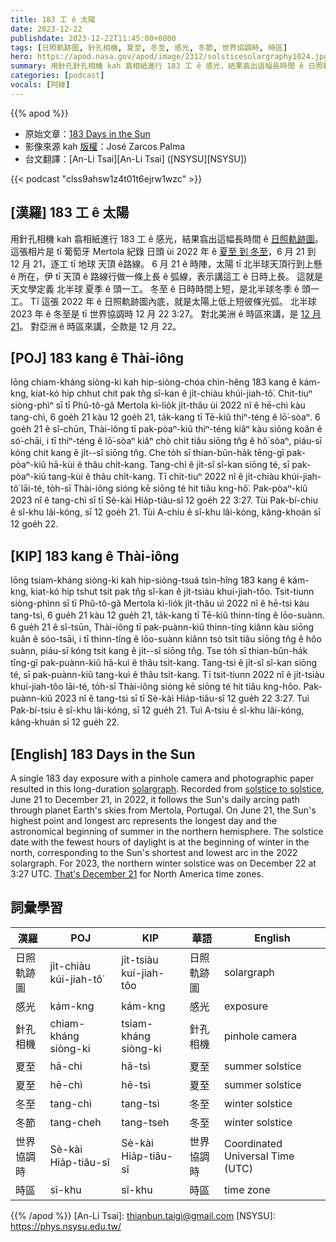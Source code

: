 ```yaml
---
title: 183 工 ê 太陽
date: 2023-12-22
publishdate: 2023-12-22T11:45:00+0800
tags: [日照軌跡圖, 針孔相機, 夏至, 冬至, 感光, 冬節, 世界協調時, 時區]
hero: https://apod.nasa.gov/apod/image/2312/solsticesolargraphy1024.jpg
summary: 用針孔針孔相機 kah 翕相紙進行 183 工 ê 感光，結果翕出這幅長時間 ê 日照軌跡圖。
categories: [podcast]
vocals: [阿綠]
---
```


{{% apod %}}

- 原始文章：[183 Days in the Sun](https://apod.nasa.gov/apod/ap231222.html)
- 影像來源 kah [版權][copyright]：José Zarcos Palma
- 台文翻譯：[An-Li Tsai][An-Li Tsai] ([NSYSU][NSYSU])

{{< podcast "clss9ahsw1z4t01t6ejrw1wzc" >}}

## [漢羅] 183 工 ê 太陽
用針孔相機 kah 翕相紙進行 183 工 ê 感光，結果翕出這幅長時間 ê [日照軌跡圖][solargraph]。
這張相片是 tī 葡萄牙 Mertola 紀錄 日頭 ùi 2022 年 ê [夏至 到 冬至][solstice to solstice]，6 月 21 到 12 月 21，逐工 tī 地球 天頂 ê路線。
6 月 21 ê 時陣，太陽 tī 北半球天頂行到上懸 ê 所在，伊 tī 天頂 ê 路線行做一條上長 ê 弧線，表示講這工 ê 日時上長。
這就是天文學定義 北半球 夏季 ê 頭一工。
冬至 ê 日時時間上短，是北半球冬季 ê 頭一工。
Tī 這張 2022 年 ê 日照軌跡圖內底，就是太陽上低上短彼條光弧。
北半球 2023 年 ê 冬至是 tī 世界協調時 12 月 22 3:27。
對北美洲 ê 時區來講，是 [12 月 21][That's December 21]。
對亞洲 ê 時區來講，仝款是 12 月 22。

## [POJ] 183 kang ê Thài-iông
Iōng chiam-kháng siòng-ki kah hip-siòng-chóa chìn-hêng 183 kang ê kám-kng, kiat-kó hip chhut chit pak tn̂g sî-kan ê ji̍t-chiàu khúi-jiah-tô͘.
Chit-tiuⁿ siòng-phìⁿ sī tī Phû-tô-gâ Mertola kì-lio̍k ji̍t-thâu ùi 2022 nî ê hē-chì kàu tang-chì, 6 goe̍h 21 kàu 12 goe̍h 21, ta̍k-kang tī Tē-kiû thiⁿ-téng ê lō͘-sòaⁿ.
6 goe̍h 21 ê sî-chūn, Thài-iông tī pak-pòaⁿ-kiû thiⁿ-téng kiâⁿ kàu siōng koân ê só͘-chāi, i tī thiⁿ-téng ê lō͘-sòaⁿ kiâⁿ chò chi̍t tiâu siōng tn̂g ê hô͘ sòaⁿ, piáu-sī kóng chit kang ê ji̍t--sî siōng tn̂g.
Che to̍h sī thian-bûn-ha̍k tēng-gī pak-pòaⁿ-kiû hā-kùi ê thâu chi̍t-kang.
Tang-chì ê ji̍t-sî sî-kan siōng té, sī pak-pòaⁿ-kiû tang-kùi ê thâu chi̍t-kang.
Tī chit-tiuⁿ 2022 nî ê ji̍t-chiàu khúi-jiah-tô͘ lāi-té, to̍h-sī Thài-iông sióng kē siōng té hit tiâu kng-hô͘.
Pak-pòaⁿ-kiû 2023 nî ê tang-chì sī tī Sè-kài Hia̍p-tiâu-sî 12 goe̍h 22 3:27.
Tùi Pak-bí-chiu ê sî-khu lâi-kóng, sī 12 goe̍h 21.
Tùi A-chiu ê sî-khu lâi-kóng, kâng-khoán sī 12 goe̍h 22.

## [KIP] 183 kang ê Thài-iông
Iōng tsiam-kháng siòng-ki kah hip-siòng-tsuá tsìn-hîng 183 kang ê kám-kng, kiat-kó hip tshut tsit pak tn̂g sî-kan ê ji̍t-tsiàu khuí-jiah-tôo.
Tsit-tiunn siòng-phìnn sī tī Phû-tô-gâ Mertola kì-lio̍k ji̍t-thâu uì 2022 nî ê hē-tsì kàu tang-tsì, 6 gue̍h 21 kàu 12 gue̍h 21, ta̍k-kang tī Tē-kiû thinn-tíng ê lōo-suànn.
6 gue̍h 21 ê sî-tsūn, Thài-iông tī pak-puànn-kiû thinn-tíng kiânn kàu siōng kuân ê sóo-tsāi, i tī thinn-tíng ê lōo-suànn kiânn tsò tsi̍t tiâu siōng tn̂g ê hôo suànn, piáu-sī kóng tsit kang ê ji̍t--sî siōng tn̂g.
Tse to̍h sī thian-bûn-ha̍k tīng-gī pak-puànn-kiû hā-kuì ê thâu tsi̍t-kang.
Tang-tsì ê ji̍t-sî sî-kan siōng té, sī pak-puànn-kiû tang-kuì ê thâu tsi̍t-kang.
Tī tsit-tiunn 2022 nî ê ji̍t-tsiàu khuí-jiah-tôo lāi-té, to̍h-sī Thài-iông sióng kē siōng té hit tiâu kng-hôo.
Pak-puànn-kiû 2023 nî ê tang-tsì sī tī Sè-kài Hia̍p-tiâu-sî 12 gue̍h 22 3:27.
Tuì Pak-bí-tsiu ê sî-khu lâi-kóng, sī 12 gue̍h 21.
Tuì A-tsiu ê sî-khu lâi-kóng, kâng-khuán sī 12 gue̍h 22.

## [English] 183 Days in the Sun

A single 183 day exposure with a pinhole camera and photographic paper resulted in this long-duration [solargraph][solargraph].
Recorded from [solstice to solstice][solstice to solstice], June 21 to December 21, in 2022, it follows the Sun's daily arcing path through planet Earth's skies from Mertola, Portugal.
On June 21, the Sun's highest point and longest arc represents the longest day and the astronomical beginning of summer in the northern hemisphere.
The solstice date with the fewest hours of daylight is at the beginning of winter in the north, corresponding to the Sun's shortest and lowest arc in the 2022 solargraph.
For 2023, the northern winter solstice was on December 22 at 3:27 UTC.
[That's December 21][That's December 21] for North America time zones.

## 詞彙學習

|漢羅|POJ|KIP|華語|English|
|-|-|-|-|-|
|日照軌跡圖|ji̍t-chiàu kúi-jiah-tô͘|ji̍t-tsiàu kuí-jiah-tôo|日照軌跡圖|solargraph|
|感光|kám-kng|kám-kng|感光|exposure|
|針孔相機|chiam-kháng siòng-ki|tsiam-kháng siòng-ki|針孔相機|pinhole camera|
|夏至|hā-chì|hā-tsì|夏至|summer solstice|
|夏至|hē-chì|hē-tsì|夏至|summer solstice|
|冬至|tang-chì|tang-tsì|冬至|winter solstice|
|冬節|tang-cheh|tang-tseh|冬至|winter solstice|
|世界協調時|Sè-kài Hia̍p-tiâu-sî|Sè-kài Hia̍p-tiâu-sî|世界協調時|Coordinated Universal Time (UTC)|
|時區|sî-khu|sî-khu|時區|time zone|

{{% /apod %}}
[An-Li Tsai]: thianbun.taigi@gmail.com
[NSYSU]: https://phys.nsysu.edu.tw/

[copyright]: https://apod.nasa.gov/apod/fap/lib/about_apod.html#srapply
[License]: https://creativecommons.org/licenses/by/3.0/

[solargraph]:https://www.nightwise.org/solargraphs
[solstice to solstice]:https://svs.gsfc.nasa.gov/14366/
[That's December 21]:https://earthsky.org/astronomy-essentials/everything-you-need-to-know-december-solstice/
